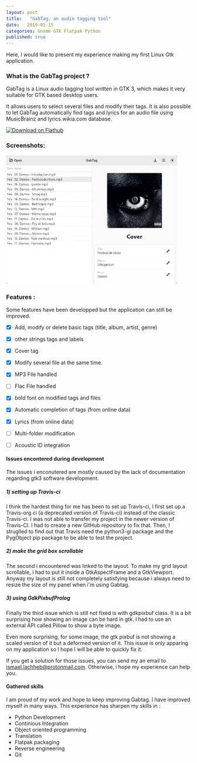 ```yaml
---
layout: post
title:   "GabTag, an audio tagging tool"
date:   2019-05-15
categories: Gnome GTK Flatpak Python
published: true
---
```


Here, I would like to present my experience making my first Linux Gtk application.

### What is the GabTag project ?


GabTag is a Linux audio tagging tool written in GTK 3, which makes it very suitable for GTK based desktop users.

It allows users to select several files and modify their tags. It is also possible to let GabTag automatically find tags and lyrics for an audio file using MusicBrainz and lyrics.wikia.com database.

<a href='https://flathub.org/apps/details/com.github.lachhebo.Gabtag'><img width='240' alt='Download on Flathub' src='https://flathub.org/assets/badges/flathub-badge-en.png'/></a>


### Screenshots:


<img height="350" src="https://raw.githubusercontent.com/lachhebo/GabTag/screenshots/Gabtag_v13_2.png" />


### Features :

Some features have been developped but the application can still be improved.

- [x] Add, modify or delete basic tags (title, album, artist, genre)
- [x] other strings tags and labels
- [x] Cover tag
- [x] Modify several file at the same time.
- [x] MP3  File handled
- [ ] Flac File handled
- [x] bold font on modified tags and files
- [x] Automatic completion of tags (from online data)
- [x] Lyrics (from online data)
- [ ] Multi-folder modification
- [ ] Acoustic ID integration 


#### Issues encontered during development

The issues i enconutered are mostly caused by the lack of documentation regarding gtk3 software development.

##### 1) setting up Travis-ci

I think the hardest thing for me has been to set up Travis-ci, I first set up a Travis-org ci (a deprecated version of Travis-ci) instead of the classic Travis-ci. I was not able to transfer my project in the newer version of Travis-CI. I had to create a new GitHub repository to fix that. Then, I struglled to find out that Travis need the python3-gi package and the PygObject pip package to be able to test the project.

##### 2) make the grid box scrollable

The second i encountered was linked to the layout. To make my grid layout scrollable, i had to put it inside a GtkAspectFrame and a GtkViewport. Anyway my layout is still not completely satisfying because i always need to resize the size of my panel when i'm using Gabtag.

##### 3) using GdkPixbufProlog

Finally the third issue which is still not fixed is with gdkpixbuf class. It is a bit surprising how showing an image can be hard in gtk. I had to use an external API called Pillow to show a byte image.

Even more surprising, for some image, the gtk pixbuf is not showing a scaled version of it but a deformed version of it. This issue is only apparing on my application so I hope I will be able to quickly fix it.


If you get a solution for those issues, you can send my an email to ismael.lachheb@protonmail.com. Otherwise, i hope my experience can help you.

#### Gathered skills 

I am proud of my work and hope to keep improving Gabtag. I have improved myself in many ways. This experience has sharpen my skills in :

- Python Development 
- Continious Integration
- Object oriented programming
- Translation 
- Flatpak packaging
- Reverse engineering 
- Git 


